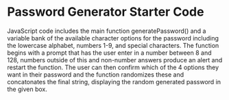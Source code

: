 # Password Generator Starter Code

JavaScript code includes the main function generatePassword() and a variable bank of the available character options for the password including the lowercase alphabet, numbers 1-9, and special characters. The function begins with a prompt that has the user enter in a number between 8 and 128, numbers outside of this and non-number answers produce an alert and restart the function. The user can then confirm which of the 4 options they want in their password and the function randomizes these and concatonates the final string, displaying the random generated password in the given box. 
